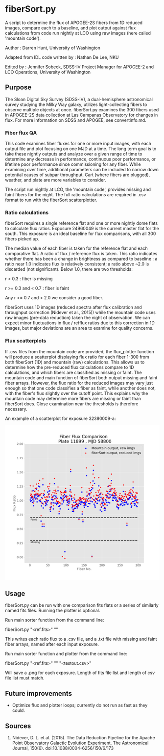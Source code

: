 # fiberSort.py

A script to determine the flux of APOGEE-2S fibers from 1D reduced images, compare each to a baseline, and plot output against flux calculations from code run nightly at LCO using raw images (here called 'mountain code').

Author : Darren Hunt, University of Washington

Adapted from IDL code written by : Nathan De Lee, NKU

Edited by : Jennifer Sobeck, SDSS-IV Project Manager for APOGEE-2 and LCO Operations, University of Washington

## Purpose

The Sloan Digital Sky Survey (SDSS-IV), a dual-hemisphere astronomical survey studying the Milky Way galaxy, utilizes light-collecting fibers to observe multiple objects at once. fiberSort.py examines the 300 fibers used in APOGEE-2S data collection at Las Campanas Observatory for changes in flux. For more information on SDSS and APOGEE, see convertinfo.md.

### Fiber flux QA

This code examines fiber fluxes for one or more input images, with each output file and plot focusing on one MJD at a time. The long term goal is to take these nightly outputs and analyze over a given range of time to determine any decrease in performance, continuous poor performance, or lifetime poor performance since commissioning for any fiber. While examining over time, additional parameters can be included to narrow down potential causes of subpar throughput. Cart (where fibers are plugged), weather, and plate are more variables to consider.

The script run nightly at LCO, the 'mountain code', provides missing and faint fibers for the night. The full ratio calculations are required in .csv format to run with the fiberSort scatterplotter.

### Ratio calculations

fiberSort requires a single reference flat and one or more nightly dome flats to calculate flux ratios. Exposure 24960049 is the current master flat for the south. This exposure is an ideal baseline for flux comparisons, with all 300 fibers picked up.

The median value of each fiber is taken for the reference flat and each comparative flat. A ratio of flux / reference flux is taken. This ratio indicates whether there has been a change in brightness as compared to baseline : a ratio near 1.0 indicates flux is relatively consistent; a ratio above ~2.0 is discarded (not significant). Below 1.0, there are two thresholds:

r < 0.3 : fiber is missing

r >= 0.3 and < 0.7 : fiber is faint

Any r >= 0.7 and < 2.0 we consider a good fiber.

fiberSort uses 1D images (reduced spectra after flux calibration and throughput correction (Nidever et al., 2015)) while the mountain code uses raw images (pre-data reduction) taken the night of observation. We can expect minor fluctuations in flux / refflux ratios due to this correction in 1D images, but major deviations are an area to examine for quality concerns.

### Flux scatterplots

If .csv files from the mountain code are provided, the flux_plotter function will produce a scatterplot displaying flux ratio for each fiber 1-300 from both fiberSort (1D) and mountain (raw) calculations. This allows us to determine how the pre-reduced flux calculations compare to 1D calculations, and which fibers are classified as missing or faint. The mountain code and main function of fiberSort both output missing and faint fiber arrays. However, the flux ratio for the reduced images may vary just enough so that one code classifies a fiber as faint, while another does not, with the fiber's flux slightly over the cutoff point. This explains why the mountain code may determine more fibers are missing or faint than fiberSort does. Close examination near the thresholds is therefore necessary.

An example of a scatterplot for exposure 32380009-a:

![Scatterplot example](/plots/32380009.png)

## Usage

fiberSort.py can be run with one comparison fits flats or a series of similarly named fits files. Running the plotter is optional.

Run main sorter function from the command line:

fiberSort.py "<ref.fits>" "<filepattern>"

This writes each ratio flux to a .csv file, and a .txt file with missing and faint fiber arrays, named after each input exposure.

Run main sorter function and plotter from the command line:

fiberSort.py "<ref.fits>" "<filepattern>" "<testout.csv>"

Will save a .png for each exposure. Length of fits file list and length of csv file list must match.

## Future improvements

- Optimize flux and plotter loops; currently do not run as fast as they could.

## Sources

1. Nidever, D. L. et al. (2015). The Data Reduction Pipeline for the Apache Point Observatory Galactic Evolution Experiment. The Astronomical Journal, 150(6). doi:10.1088/0004-6256/150/6/173
